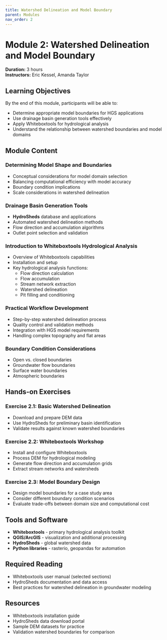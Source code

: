 ```yaml
---
title: Watershed Delineation and Model Boundary
parent: Modules
nav_order: 2
---
```


# Module 2: Watershed Delineation and Model Boundary
**Duration:** 3 hours  
**Instructors:** Eric Kessel, Amanda Taylor

## Learning Objectives

By the end of this module, participants will be able to:
- Determine appropriate model boundaries for HGS applications
- Use drainage basin generation tools effectively
- Apply Whiteboxtools for hydrological analysis
- Understand the relationship between watershed boundaries and model domains

## Module Content

### Determining Model Shape and Boundaries
- Conceptual considerations for model domain selection
- Balancing computational efficiency with model accuracy
- Boundary condition implications
- Scale considerations in watershed delineation

### Drainage Basin Generation Tools
- **HydroSheds** database and applications
- Automated watershed delineation methods
- Flow direction and accumulation algorithms
- Outlet point selection and validation

### Introduction to Whiteboxtools Hydrological Analysis
- Overview of Whiteboxtools capabilities
- Installation and setup
- Key hydrological analysis functions:
  - Flow direction calculation
  - Flow accumulation
  - Stream network extraction
  - Watershed delineation
  - Pit filling and conditioning

### Practical Workflow Development
- Step-by-step watershed delineation process
- Quality control and validation methods
- Integration with HGS model requirements
- Handling complex topography and flat areas

### Boundary Condition Considerations
- Open vs. closed boundaries
- Groundwater flow boundaries
- Surface water boundaries
- Atmospheric boundaries

## Hands-on Exercises

### Exercise 2.1: Basic Watershed Delineation
- Download and prepare DEM data
- Use HydroSheds for preliminary basin identification
- Validate results against known watershed boundaries

### Exercise 2.2: Whiteboxtools Workshop
- Install and configure Whiteboxtools
- Process DEM for hydrological modeling
- Generate flow direction and accumulation grids
- Extract stream networks and watersheds

### Exercise 2.3: Model Boundary Design
- Design model boundaries for a case study area
- Consider different boundary condition scenarios
- Evaluate trade-offs between domain size and computational cost

## Tools and Software
- **Whiteboxtools** - primary hydrological analysis toolkit
- **QGIS/ArcGIS** - visualization and additional processing
- **HydroSheds** - global watershed data
- **Python libraries** - rasterio, geopandas for automation

## Required Reading
- Whiteboxtools user manual (selected sections)
- HydroSheds documentation and data access
- Best practices for watershed delineation in groundwater modeling

## Resources
- Whiteboxtools installation guide
- HydroSheds data download portal
- Sample DEM datasets for practice
- Validation watershed boundaries for comparison
